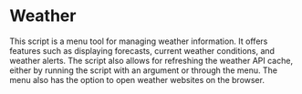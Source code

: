 Weather
=======

This script is a menu tool for managing weather information.
It offers features such as displaying forecasts, current weather conditions, and weather alerts.
The script also allows for refreshing the weather API cache, either by running the script with an argument or through the menu.
The menu also has the option to open weather websites on the browser.

